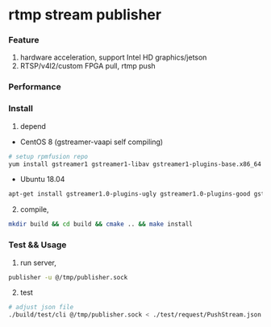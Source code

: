 rtmp stream publisher
=================
### Feature

1. hardware acceleration, support Intel HD graphics/jetson
2. RTSP/v4l2/custom FPGA pull, rtmp push

### Performance

### Install
1. depend

* CentOS 8 (gstreamer-vaapi self compiling)
```bash
# setup rpmfusion repo
yum install gstreamer1 gstreamer1-libav gstreamer1-plugins-base.x86_64 gstreamer1-plugins-bad-free.x86_64 gstreamer1-plugins-good.x86_64 gstreamer1-plugins-ugly.x86_64 gstreamer1-plugins-ugly-free.x86_64 libva-intel-driver.x86_64 gstreamer1-plugins-bad-freeworld
```

* Ubuntu 18.04
```bash
apt-get install gstreamer1.0-plugins-ugly gstreamer1.0-plugins-good gstreamer1.0-plugins-base gstreamer1.0-plugins-bad gstreamer1.0-tools gstreamer1.0-rtsp gstreamer1.0-vaapi  gstreamer1.0-libav
```

2. compile,

```bash
mkdir build && cd build && cmake .. && make install
```

### Test && Usage

1. run server,
```bash
publisher -u @/tmp/publisher.sock
```

2. test
```bash
# adjust json file
./build/test/cli @/tmp/publisher.sock < ./test/request/PushStream.json
```
